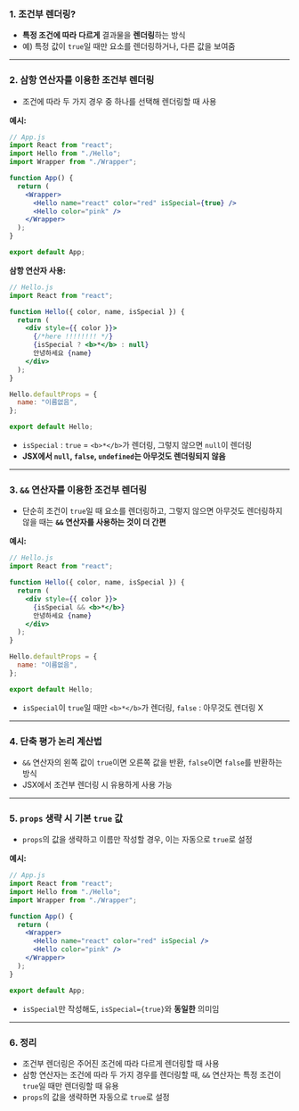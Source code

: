 ### 1. **조건부 렌더링?**

- **특정 조건에 따라** **다르게** 결과물을 **렌더링**하는 방식
- 예) 특정 값이 `true`일 때만 요소를 렌더링하거나, 다른 값을 보여줌

---

### 2. **삼항 연산자를 이용한 조건부 렌더링**

- 조건에 따라 두 가지 경우 중 하나를 선택해 렌더링할 때 사용

**예시:**

```jsx
// App.js
import React from "react";
import Hello from "./Hello";
import Wrapper from "./Wrapper";

function App() {
  return (
    <Wrapper>
      <Hello name="react" color="red" isSpecial={true} />
      <Hello color="pink" />
    </Wrapper>
  );
}

export default App;
```

**삼항 연산자 사용:**

```jsx
// Hello.js
import React from "react";

function Hello({ color, name, isSpecial }) {
  return (
    <div style={{ color }}>
      {/*here !!!!!!!! */}
      {isSpecial ? <b>*</b> : null}
      안녕하세요 {name}
    </div>
  );
}

Hello.defaultProps = {
  name: "이름없음",
};

export default Hello;
```

- `isSpecial` : `true` = `<b>*</b>`가 렌더링, 그렇지 않으면 `null`이 렌더링
- **JSX에서 `null`, `false`, `undefined`는 아무것도 렌더링되지 않음**

---

### 3. **`&&` 연산자를 이용한 조건부 렌더링**

- 단순히 조건이 `true`일 때 요소를 렌더링하고, 그렇지 않으면 아무것도 렌더링하지 않을 때는 **`&&` 연산자를 사용하는 것이 더 간편**

**예시:**

```jsx
// Hello.js
import React from "react";

function Hello({ color, name, isSpecial }) {
  return (
    <div style={{ color }}>
      {isSpecial && <b>*</b>}
      안녕하세요 {name}
    </div>
  );
}

Hello.defaultProps = {
  name: "이름없음",
};

export default Hello;
```

- `isSpecial`이 `true`일 때만 `<b>*</b>`가 렌더링, `false` : 아무것도 렌더링 X

---

### 4. **단축 평가 논리 계산법**

- `&&` 연산자의 왼쪽 값이 `true`이면 오른쪽 값을 반환, `false`이면 `false`를 반환하는 방식
- JSX에서 조건부 렌더링 시 유용하게 사용 가능

---

### 5. **`props` 생략 시 기본 `true` 값**

- `props`의 값을 생략하고 이름만 작성할 경우, 이는 자동으로 `true`로 설정

**예시:**

```jsx
// App.js
import React from "react";
import Hello from "./Hello";
import Wrapper from "./Wrapper";

function App() {
  return (
    <Wrapper>
      <Hello name="react" color="red" isSpecial />
      <Hello color="pink" />
    </Wrapper>
  );
}

export default App;
```

- `isSpecial`만 작성해도, `isSpecial={true}`와 **동일한** 의미임

---

### 6. **정리**

- 조건부 렌더링은 주어진 조건에 따라 다르게 렌더링할 때 사용
- 삼항 연산자는 조건에 따라 두 가지 경우를 렌더링할 때, `&&` 연산자는 특정 조건이 `true`일 때만 렌더링할 때 유용
- `props`의 값을 생략하면 자동으로 `true`로 설정
